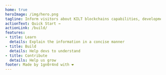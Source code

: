 ```yaml
---
home: true
heroImage: /img/hero.png
tagline: Inform visitors about KILT blockchains capabilities, development opportunities, and showcase partners with working products.
actionText: Quick Start →
actionLink: /build/
features:
- title: Learn
  details: Explain the information in a concise manner
- title: Build
  details: Help devs to understand
- title: Contribute
  details: Help us grow
footer: Made by 1gn0r4nd with ❤️
---
```

